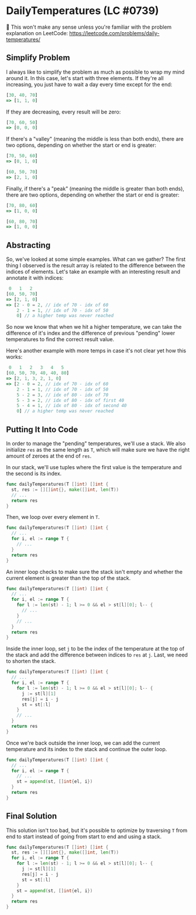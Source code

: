 # DailyTemperatures (LC #0739)

🛑️ This won't make any sense unless you're familiar with the problem explanation on LeetCode: <https://leetcode.com/problems/daily-temperatures/>

## Simplify Problem

I always like to simplify the problem as much as possible to wrap my mind around it. In this case, let's start with three elements. If they're all increasing, you just have to wait a day every time except for the end:

```js
[30, 40, 70]
=> [1, 1, 0]
```

If they are decreasing, every result will be zero:

```js
[70, 60, 50]
=> [0, 0, 0]
```

If there's a "valley" (meaning the middle is less than both ends), there are two options, depending on whether the start or end is greater:

```js
[70, 50, 60]
=> [0, 1, 0]

[60, 50, 70]
=> [2, 1, 0]
```

Finally, if there's a "peak" (meaning the middle is greater than both ends), there are two options, depending on whether the start or end is greater:

```js
[70, 80, 60]
=> [1, 0, 0]

[60, 80, 70]
=> [1, 0, 0]
```

## Abstracting

So, we've looked at some simple examples. What can we gather? The first thing I observed is the result array is related to the difference between the indices of elements. Let's take an example with an interesting result and annotate it with indices:

```js
 0   1   2
[60, 50, 70]
=> [2, 1, 0]
=> [2 - 0 = 2, // idx of 70 - idx of 60
    2 - 1 = 1, // idx of 70 - idx of 50
    0] // a higher temp was never reached
```

So now we know that when we hit a higher temperature, we can take the difference of it's index and the difference of previous "pending" lower temperatures to find the correct result value.

Here's another example with more temps in case it's not clear yet how this works:

```js
 0   1   2   3   4   5
[60, 50, 70, 40, 40, 80]
=> [2, 1, 3, 2, 1, 0]
=> [2 - 0 = 2, // idx of 70 - idx of 60
    2 - 1 = 1, // idx of 70 - idx of 50
    5 - 2 = 3, // idx of 80 - idx of 70
    5 - 3 = 2, // idx of 80 - idx of first 40
    5 - 4 = 1, // idx of 80 - idx of second 40
    0] // a higher temp was never reached
```

## Putting It Into Code

In order to manage the "pending" temperatures, we'll use a stack. We also initialize `res` as the same length as `T`, which will make sure we have the right amount of zeroes at the end of `res`.

In our stack, we'll use tuples where the first value is the temperature and the second is its index.

```go
func dailyTemperatures(T []int) []int {
  st, res := [][]int{}, make([]int, len(T))
  // ...
  return res
}
```

Then, we loop over every element in `T`.

```go
func dailyTemperatures(T []int) []int {
  // ...
  for i, el := range T {
    // ...
  }
  return res
}
```

An inner loop checks to make sure the stack isn't empty and whether the current element is greater than the top of the stack.

```go
func dailyTemperatures(T []int) []int {
  // ...
  for i, el := range T {
    for l := len(st) - 1; l >= 0 && el > st[l][0]; l-- {
      // ...
    }
    // ...
  }
  return res
}
```

Inside the inner loop, set `j` to be the index of the temperature at the top of the stack and add the difference between indices to `res` at `j`. Last, we need to shorten the stack.

```go
func dailyTemperatures(T []int) []int {
  // ...
  for i, el := range T {
    for l := len(st) - 1; l >= 0 && el > st[l][0]; l-- {
      j := st[l][1]
      res[j] = i - j
      st = st[:l]
    }
    // ...
  }
  return res
}
```

Once we're back outside the inner loop, we can add the current temperature and its index to the stack and continue the outer loop.

```go
func dailyTemperatures(T []int) []int {
  // ...
  for i, el := range T {
    // ...
    st = append(st, []int{el, i})
  }
  return res
}
```

## Final Solution

This solution isn't too bad, but it's possible to optimize by traversing `T` from end to start instead of going from start to end and using a stack.

```go
func dailyTemperatures(T []int) []int {
  st, res := [][]int{}, make([]int, len(T))
  for i, el := range T {
    for l := len(st) - 1; l >= 0 && el > st[l][0]; l-- {
      j := st[l][1]
      res[j] = i - j
      st = st[:l]
    }
    st = append(st, []int{el, i})
  }
  return res
}
```
